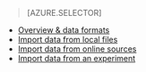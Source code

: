 > [AZURE.SELECTOR]
- [Overview & data formats](/documentation/articles/machine-learning-data-science-import-data)
- [Import data from local files](/documentation/articles/machine-learning-import-data-from-local-file)
- [Import data from online sources](/documentation/articles/machine-learning-import-data-from-online-sources)
- [Import data from an experiment](/documentation/articles/machine-learning-import-data-from-an-experiment)
